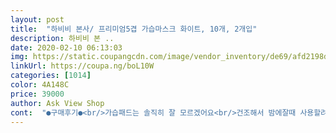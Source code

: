 ```yaml
---
layout: post 
title:  "하비비 본사/ 프리미엄5겹 가습마스크 화이트, 10개, 2개입" 
description: 하비비 본 ..
date: 2020-02-10 06:13:03 
img: https://static.coupangcdn.com/image/vendor_inventory/de69/afd2198d285fb5800d9c29ef1cc82bf80c085403fb2b4cbcef39c438778b.jpg 
linkUrl: https://coupa.ng/boL10W 
categories: [1014] 
color: 4A148C 
price: 39000 
author: Ask View Shop 
cont:  "●구매후기●<br/>가습패드는 솔직히 잘 모르겠어요<br/>건조해서 밤에잘때 사용할려고 구매했는데 고무줄이 너무 짱짱해 귀가 아파요 사용하고 벗으니 얼굴에 자국이 많이나네요 수면시 착용 못할것같아요<br/>마스크가 상당히 큰 거 같아요<br/>잠을 험하게 자서 잘때는 불편한점이 있었구요.<br/>.<br/><br/>철사가 너무 쎄서 얼굴이 짓눌리는 느낌이 들어요<br/>평상시에 가습필터 넣고 다니먄 괜찮습니다.<br/><br/>" 
---
```

